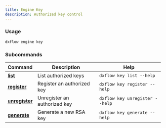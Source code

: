 ```yaml
---
title: Engine Key 
description: Authorized key control
---
```


### Usage

```bash [Terminal]
dxflow engine key
```

### Subcommands

| Command | Description | Help |
|---------|-------------|------|
| [**list**](/docs/cli/engine/key-list) | List authorized keys | `dxflow key list --help` |
| [**register**](/docs/cli/engine/key-register) | Register an authorized key | `dxflow key register --help` |
| [**unregister**](/docs/cli/engine/key-unregister) | Unregister an authorized key | `dxflow key unregister --help` |
| [**generate**](/docs/cli/engine/key-generate) | Generate a new RSA key | `dxflow key generate --help` |

